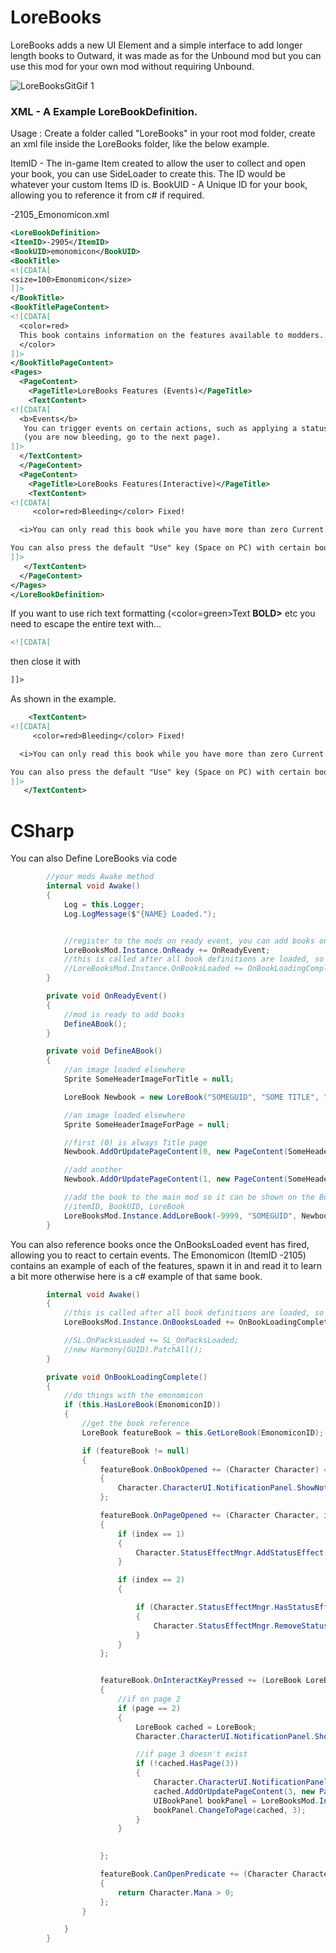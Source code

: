 # LoreBooks
LoreBooks adds a new UI Element and a simple interface to add longer length books to Outward, it was made as for the Unbound mod but you can use this mod for your own mod without requiring Unbound.


![LoreBooksGitGif 1](https://github.com/Grim-/LoreBooks/blob/main/LoreBooksGitGif.gif)


### XML - A Example LoreBookDefinition.

Usage : 
Create a folder called "LoreBooks" in your root mod folder, create an xml file inside the LoreBooks folder, like the below example.

ItemID - The in-game Item created to allow the user to collect and open your book, you can use SideLoader to create this. The ID would be whatever your custom Items ID is.
BookUID - A Unique ID for your book, allowing you to reference it from c# if required.

-2105_Emonomicon.xml

```xml
<LoreBookDefinition>
<ItemID>-2905</ItemID>
<BookUID>emonomicon</BookUID>
<BookTitle>
<![CDATA[
<size=100>Emonomicon</size>
]]>
</BookTitle>
<BookTitlePageContent>
<![CDATA[
  <color=red>
  This book contains information on the features available to modders.
  </color>
]]>
</BookTitlePageContent>
<Pages>
  <PageContent>
    <PageTitle>LoreBooks Features (Events)</PageTitle>
    <TextContent>
<![CDATA[
  <b>Events</b>
   You can trigger events on certain actions, such as applying a status effect to the character opening the book.
   (you are now bleeding, go to the next page).
]]>
  </TextContent>
  </PageContent>
  <PageContent>
    <PageTitle>LoreBooks Features(Interactive)</PageTitle>
    <TextContent>
<![CDATA[
     <color=red>Bleeding</color> Fixed!

  <i>You can only read this book while you have more than zero Current Mana. Or anything you choose, such as quest completion, items owned, or area the player is in.</i>

You can also press the default "Use" key (Space on PC) with certain books! Try it on this page.
]]>
   </TextContent>
  </PageContent>
</Pages>
</LoreBookDefinition>
```

If you want to use rich text formatting (<color=green>Text</color> <b>BOLD></b> etc you need to escape the entire text with...

```xml
<![CDATA[
```
then close it with 
```xml
]]>
```
As shown in the example.

```xml
    <TextContent>
<![CDATA[
     <color=red>Bleeding</color> Fixed!

  <i>You can only read this book while you have more than zero Current Mana. Or anything you choose, such as quest completion, items owned, or area the player is in.</i>

You can also press the default "Use" key (Space on PC) with certain books! Try it on this page.
]]>
   </TextContent>
```


# CSharp
You can also Define LoreBooks via code

```csharp
        //your mods Awake method
        internal void Awake()
        {
            Log = this.Logger;
            Log.LogMessage($"{NAME} Loaded.");


            //register to the mods on ready event, you can add books once this is called
            LoreBooksMod.Instance.OnReady += OnReadyEvent;
            //this is called after all book definitions are loaded, so you can reference the book and register to c# events
            //LoreBooksMod.Instance.OnBooksLoaded += OnBookLoadingComplete;
        }

        private void OnReadyEvent()
        {
            //mod is ready to add books
            DefineABook();
        }

        private void DefineABook()
        {
            //an image loaded elsewhere
            Sprite SomeHeaderImageForTitle = null;

            LoreBook Newbook = new LoreBook("SOMEGUID", "SOME TITLE", "SOME TITLE PAGE CONTENT", SomeHeaderImageForTitle, null);

            //an image loaded elsewhere
            Sprite SomeHeaderImageForPage = null;

            //first (0) is always Title page
            Newbook.AddOrUpdatePageContent(0, new PageContent(SomeHeaderImageForPage, "SOME TITLE", "SOME TITLE PAGE CONTENT"));

            //add another
            Newbook.AddOrUpdatePageContent(1, new PageContent(SomeHeaderImageForPage, "SOME TITLE PAGE 1", "SOME TITLE PAGE 1"));

            //add the book to the main mod so it can be shown on the BookUI
            //itemID, BookUID, LoreBook
            LoreBooksMod.Instance.AddLoreBook(-9999, "SOMEGUID", Newbook);
        }
```


You can also reference books once the OnBooksLoaded event has fired, allowing you to react to certain events. The Emonomicon (ItemID -2105) contains an example of each of the features, spawn it in and read it to learn a bit more otherwise here is a c# example of that same book.


```csharp
        internal void Awake()
        {
            //this is called after all book definitions are loaded, so you can reference the book and register to c# events
            LoreBooksMod.Instance.OnBooksLoaded += OnBookLoadingComplete;

            //SL.OnPacksLoaded += SL_OnPacksLoaded;
            //new Harmony(GUID).PatchAll();
        }

        private void OnBookLoadingComplete()
        {
            //do things with the emonomicon
            if (this.HasLoreBook(EmonomiconID))
            {
                //get the book reference
                LoreBook featureBook = this.GetLoreBook(EmonomiconID);

                if (featureBook != null)
                {
                    featureBook.OnBookOpened += (Character Character) =>
                    {
                        Character.CharacterUI.NotificationPanel.ShowNotification("Book opened");
                    };

                    featureBook.OnPageOpened += (Character Character, int index) =>
                    {
                        if (index == 1)
                        {
                            Character.StatusEffectMngr.AddStatusEffect("Bleeding");
                        }

                        if (index == 2)
                        {

                            if (Character.StatusEffectMngr.HasStatusEffect("Bleeding"))
                            {
                                Character.StatusEffectMngr.RemoveStatusWithIdentifierName("Bleeding");
                            }                         
                        }
                    };


                    featureBook.OnInteractKeyPressed += (LoreBook LoreBook, int page, Character Character) =>
                    {
                        //if on page 2
                        if (page == 2)
                        {
                            LoreBook cached = LoreBook;
                            Character.CharacterUI.NotificationPanel.ShowNotification("Interact key pressed!");

                            //if page 3 doesn't exist
                            if (!cached.HasPage(3))
                            {
                                Character.CharacterUI.NotificationPanel.ShowNotification("You unlocked the hidden page!");
                                cached.AddOrUpdatePageContent(3, new PageContent(null, $"{Character.Name}", "You unlocked the hidden page!"));
                                UIBookPanel bookPanel = LoreBooksMod.Instance.GetBookManagerForCharacter(Character);
                                bookPanel.ChangeToPage(cached, 3);
                            }
                        }

      
                    };

                    featureBook.CanOpenPredicate += (Character Character, LoreBook LoreBook) =>
                    {
                        return Character.Mana > 0;
                    };
                }

            }
        }
```
